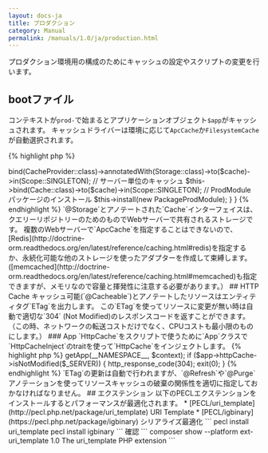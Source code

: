 ```yaml
---
layout: docs-ja
title: プロダクション
category: Manual
permalink: /manuals/1.0/ja/production.html
---
```

プロダクション環境用の構成のためにキャッシュの設定やスクリプトの変更を行います。

## bootファイル

コンテキストが`prod-`で始まるとアプリケーションオブジェクト`$app`がキャッシュされます。
キャッシュドライバーは環境に応じて`ApcCache`か`FilesystemCache`が自動選択されます。

{% highlight php %}
<?php
$context = 'prod-app';
require dirname(dirname(__DIR__)) . '/bootstrap/bootstrap.php';
{% endhighlight %}

## キャッシュの設定

## ProdModule

`BEAR.Package`のプロダクション用のモジュール`ProdModule`はwebサーバー1台を前提にしている`ApcCache`になっています。
webサーバー1台でキャッシュを全て`Apc`で使う場合にはそのまま使用できます。

複数のWebサーバーを構成するためには共有のキャッシュストレージを設定する必要があります。
この場合、アプリケーション固有の`ProdModule`を`src/Module/ProdModule.php`に用意して、
サーバー間で共有するコンテンツ用キャッシュ`Doctrine\Common\Cache\CacheProvider:@BEAR\RepositoryModule\Annotation\Storage`インターフェイスとサーバー単位のキャッシュ`Doctrine\Common\Cache\Cache`インターフェイスを束縛します。

{% highlight php %}
<?php
namespace BEAR\HelloWorld\Module;

use BEAR\RepositoryModule\Annotation\Storage;
use BEAR\Package\Context\ProdModule as PackageProdModule;
use Doctrine\Common\Cache\Cache;
use Doctrine\Common\Cache\CacheProvider;
use Ray\Di\AbstractModule;
use Ray\Di\Scope;

use Doctrine\Common\Cache\ApcCache;

class ProdModule extends AbstractModule
{
    /**
     * {@inheritdoc}
     */
    protected function configure()
    {
        $cache = ApcCache::class;
        // 共有キャッシュ
        $this->bind(CacheProvider::class)->annotatedWith(Storage::class)->to($cache)->in(Scope::SINGLETON);
        // サーバー単位のキャッシュ
        $this->bind(Cache::class)->to($cache)->in(Scope::SINGLETON);

        // ProdModule パッケージのインストール
        $this->install(new PackageProdModule);
    }
}
{% endhighlight %}
`@Storage`とアノテートされた`Cache`インターフェイスは、クエリーリポジトリーのためのものでWebサーバーで共有されるストレージです。

複数のWebサーバーで`ApcCache`を指定することはできないので、
[Redis](http://doctrine-orm.readthedocs.org/en/latest/reference/caching.html#redis)を指定するか、永続化可能な他のストレージを使ったアダプターを作成して束縛します。
([memcached](http://doctrine-orm.readthedocs.org/en/latest/reference/caching.html#memcached)も指定できますが、メモリなので容量と揮発性に注意する必要があります。）

## HTTP Cache

キャッシュ可能(`@Cacheable`)とアノテートしたリソースはエンティティタグ`ETag`を出力します。

この`ETag`を使ってリソースに変更が無い時は自動で適切な`304` (Not Modified)のレスポンスコードを返すことができます。
（この時、ネットワークの転送コストだけでなく、CPUコストも最小限のものにします。）

### App

`HttpCache`をスクリプトで使うために`App`クラスで`HttpCacheInject`のtraitを使って`HttpCache`をインジェクトします。

{% highlight php %}
<?php

namespace MyVendor\MyApi\Module;

use BEAR\QueryRepository\HttpCacheInject; // この行を追加
use BEAR\Sunday\Extension\Application\AbstractApp;
use Ray\Di\Di\Inject;

class App extends AbstractApp
{
    use HttpCacheInject; // この行を追加
}
{% endhighlight %}

### bootstrap

次に`bootstrap/bootstrap.php`の`route`のセクションで以下のように`if`文を追加して、
与えらた`ETag`のコンテンツに変更がなければ`304`を返して終了するようにします。

{% highlight php %}
<?php
route: {
    $app = (new Bootstrap)->getApp(__NAMESPACE__, $context);
    if ($app->httpCache->isNotModified($_SERVER)) {
        http_response_code(304);
        exit(0);
    }

{% endhighlight %}

`ETag`の更新は自動で行われますが、`@Refresh`や`@Purge`アノテーションを使ってリソースキャッシュの破棄の関係性を適切に指定しておかなければなりません。

## エクステンション

以下のPECLエクステンションをインストールするとパフォーマンスが最適化されます。

 * [PECL/uri_template](http://pecl.php.net/package/uri_template) URI Template
 * [PECL/igbinary](https://pecl.php.net/package/igbinary) シリアライズ最適化

```
pecl install uri_template
pecl install igbinary
```

確認

```
composer show --platform
ext-uri_template    1.0      The uri_template PHP extension
```

